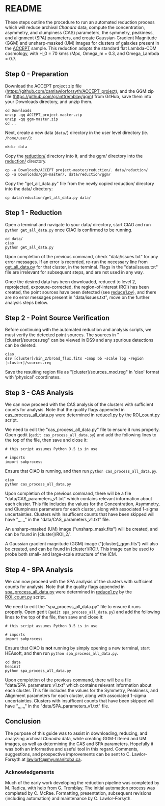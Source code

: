 # README #

These steps outline the procedure to run an automated reduction process which will reduce archival *Chandra* data, compute the concentration, asymmetry, and clumpiness (CAS) parameters, the symmetry, peakiness, and alignment (SPA) parameters, and create Gaussian-Gradient Magnitude (GGM) and unsharp-masked (UM) images for clusters of galaxies present in the [ACCEPT](https://web.pa.msu.edu/astro/MC2/accept/) sample. This reduction adopts the standard flat Lambda-CDM cosmology, with H_0 = 70 km/s /Mpc, Omega_m = 0.3, and Omega_Lambda = 0.7.

## Step 0 - Preparation ##

Download the ACCEPT project zip file (https://github.com/camlawlorforsyth/ACCEPT_project), and the GGM zip file (https://github.com/granttremblay/ggm) from GitHub, save them into your Downloads directory, and unzip them.
```
cd Downloads
unzip -qq ACCEPT_project-master.zip
unzip -qq ggm-master.zip
cd ..
```

Next, create a new data (`data/`) directory in the user level directory (ie. `/home/user/`):
```
mkdir data
```

Copy the [reduction/](.) directory into it, and the ggm/ directory into the [reduction/](.) directory.
```
cp -a Downloads/ACCEPT_project-master/reduction/. data/reduction/
cp -a Downloads/ggm-master/. data/reduction/ggm/
```

Copy the "get_all_data.py" file from the newly copied reduction/ directory into the data/ directory:
```
cp data/reduction/get_all_data.py data/
```

## Step 1 - Reduction ##

Open a terminal and navigate to your data/ directory, start CIAO and run `python get_all_data.py` once CIAO is confirmed to be running.
```
cd data/
ciao
python get_all_data.py
```

Upon completion of the previous command, check "data/issues.txt" for any error messages. If an error is recorded, re-run the necessary line from [get_all_data.py](reduction/get_all_data.py) for that cluster, in the terminal. Flags in the "data/issues.txt" file are irrelevant for subsequent steps, and are not used in any way.

Once the desired data has been downloaded, reduced to level 2, reprojected, exposure-corrected, the region-of-interest (ROI) has been created, the point sources have been detected (see [reduce1.py](reduction/reduce1.py)), and there are no error messages present in "data/issues.txt", move on the further analysis steps below.

## Step 2 - Point Source Verification ##

Before continuing with the automated reduction and analysis scripts, we must verify the detected point sources. The sources in "[cluster]/sources.reg" can be viewed in DS9 and any spurious detections can be deleted.
```
ciao
ds9 [cluster]/bin_2/broad_flux.fits -cmap bb -scale log -region [cluster]/sources.reg
```
Save the resulting region file as "[cluster]/sources_mod.reg" in 'ciao' format with 'physical' coordinates.

## Step 3 - CAS Analysis ##

We can now proceed with the CAS analysis of the clusters with sufficient counts for analysis. Note that the quality flags appended in [cas_process_all_data.py](reduction/cas_process_all_data.py) were determined in [reduce1.py](reduction/reduce1.py) by the [ROI_count.py](reduction/ROI_count.py) script.

We need to edit the "cas_process_all_data.py" file to ensure it runs properly. Open gedit (`gedit cas_process_all_data.py`) and add the following lines to the top of the file, then save and close it:
```
# this script assumes Python 3.5 is in use

# imports
import subprocess
```

Ensure that CIAO is running, and then run `python cas_process_all_data.py`.
```
ciao
python cas_process_all_data.py
```

Upon completion of the previous command, there will be a file "data/CAS_parameters_v1.txt" which contains relevant information about each cluster. This file includes the values for the Concentration, Asymmetry, and Clumpiness parameters for each cluster, along with associated 1-sigma uncertainties. Clusters with insufficent counts that have been skipped will have ",,,,,," in the "data/CAS_parameters_v1.txt" file.

An unsharp-masked (UM) image ("unsharp_mask.fits") will be created, and can be found in [cluster]/ROI_2/.

A Gaussian gradient magnitude (GGM) image ("[cluster]\_ggm.fits") will also be created, and can be found in [cluster]/ROI/. This image can be used to probe both small- and large-scale structure of the ICM.

## Step 4 - SPA Analysis ##

We can now proceed with the SPA analysis of the clusters with sufficient counts for analysis. Note that the quality flags appended in [spa_process_all_data.py](reduction/spa_process_all_data.py) were determined in [reduce1.py](reduction/reduce1.py) by the [ROI_count.py](reduction/ROI_count.py) script.

We need to edit the "spa_process_all_data.py" file to ensure it runs properly. Open gedit (`gedit spa_process_all_data.py`) and add the following lines to the top of the file, then save and close it:
```
# this script assumes Python 3.5 is in use

# imports
import subprocess
```

Ensure that CIAO is **not** running by simply opening a new terminal, start HEAsoft, and then run `python spa_process_all_data.py`.
```
cd data
heainit
python spa_process_all_data.py
```

Upon completion of the previous command, there will be a file "data/SPA_parameters_v1.txt" which contains relevant information about each cluster. This file includes the values for the Symmetry, Peakiness, and Alignment parameters for each cluster, along with associated 1-sigma uncertainties. Clusters with insufficent counts that have been skipped will have ",,,,,," in the "data/SPA_parameters_v1.txt" file.

## Conclusion ##

The purpose of this guide was to assist in downloading, reducing, and analyzing archival *Chandra* data, while creating GGM-filtered and UM images, as well as determining the CAS and SPA parameters. Hopefully it was both an informative and useful tool in this regard. Comments, suggestions, and prospective improvements can be sent to C. Lawlor-Forsyth at [lawlorfc@myumanitoba.ca](mailto:lawlorfc@myumanitoba.ca).

### Acknowledgements ###
Much of the early work developing the reduction pipeline was completed by M. Radica, with help from G. Tremblay. The initial automation process was completed by C. McRae. Formatting, presentation, subsequent revisions (including automation) and maintenance by C. Lawlor-Forsyth.

